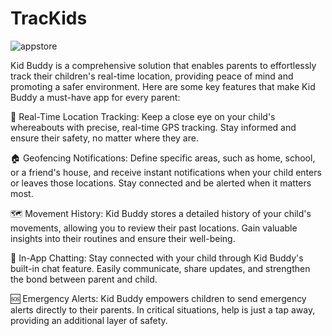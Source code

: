 # TracKids
![appstore](https://user-images.githubusercontent.com/47509504/205902251-0b600df3-cfc3-417c-a8cb-8bba38300647.png)

Kid Buddy is a comprehensive solution that enables parents to effortlessly track their children's real-time location, providing peace of mind and promoting a safer environment. Here are some key features that make Kid Buddy a must-have app for every parent:

📍 Real-Time Location Tracking: Keep a close eye on your child's whereabouts with precise, real-time GPS tracking. Stay informed and ensure their safety, no matter where they are.

🏠 Geofencing Notifications: Define specific areas, such as home, school, or a friend's house, and receive instant notifications when your child enters or leaves those locations. Stay connected and be alerted when it matters most.

🗺️ Movement History: Kid Buddy stores a detailed history of your child's movements, allowing you to review their past locations. Gain valuable insights into their routines and ensure their well-being.

💬 In-App Chatting: Stay connected with your child through Kid Buddy's built-in chat feature. Easily communicate, share updates, and strengthen the bond between parent and child.

🆘 Emergency Alerts: Kid Buddy empowers children to send emergency alerts directly to their parents. In critical situations, help is just a tap away, providing an additional layer of safety.
